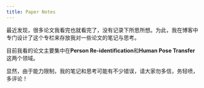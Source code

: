 ```yaml
---
title: Paper Notes
---
```


最近发现，很多论文我看完也就看完了，没有记录下所思所想。为此，我在博客中专门设计了这个专栏来存放我对一些论文的笔记与思考。

目前我看的论文主要集中在**Person Re-identification**和**Human Pose Transfer**这两个领域。

显然，由于能力限制，我的笔记和思考可能有不少错误，请大家勿多信，务轻喷，多评论！